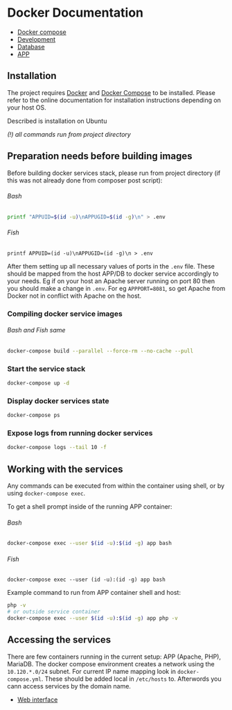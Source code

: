 # Docker Documentation

* [Docker compose](docker-compose.md)
* [Development](development.md)
* [Database](db.md)
* [APP](app.md)

## Installation

The project requires [Docker] and [Docker Compose] to be installed.
Please refer to the online documentation for installation instructions 
depending on your host OS.

Described is installation on Ubuntu

[Docker]: https://docs.docker.com/install/linux/docker-ce/ubuntu/
[Docker compose]: https://docs.docker.com/compose/install/

_(!) all commands run from project directory_

## Preparation needs before building images

Before building docker services stack, please run from project directory 
(if this was not already done from composer post script):
###### Bash
```bash
printf "APPUID=$(id -u)\nAPPUGID=$(id -g)\n" > .env
```
###### Fish
```fish
printf APPUID=(id -u)\nAPPUGID=(id -g)\n > .env
```

After them setting up all necessary values of ports in the `.env` file.
These should be mapped from the host APP/DB to docker service accordingly to your needs.
Eg if on your host an Apache server running on port 80 then you should 
make a change in `.env`. For eg `APPPORT=8081`, so get Apache from Docker 
not in conflict with Apache on the host.


### Compiling docker service images

###### Bash and Fish same
```bash
docker-compose build --parallel --force-rm --no-cache --pull
```

### Start the service stack

```bash
docker-compose up -d
```

### Display docker services state
```bash
docker-compose ps
```

### Expose logs from running docker services
```bash
docker-compose logs --tail 10 -f
```

## Working with the services

Any commands can be executed from within the container using shell, 
or by using `docker-compose exec`.

To get a shell prompt inside of the running APP container:
###### Bash
```bash
docker-compose exec --user $(id -u):$(id -g) app bash
```
###### Fish
```fish
docker-compose exec --user (id -u):(id -g) app bash
```

Example command to run from APP container shell and host:

```bash
php -v
# or outside service container
docker-compose exec --user $(id -u):$(id -g) app php -v
```

## Accessing the services

There are few containers running in the current setup: APP (Apache, PHP), MariaDB.
The docker compose environment creates a network using the `10.120.*.0/24` subnet.
For current IP name mapping look in `docker-compose.yml`. These should be added 
local in `/etc/hosts` to. Afterwords you cann access services by the  domain name.

- [Web interface](http://dienstausweis-app)

